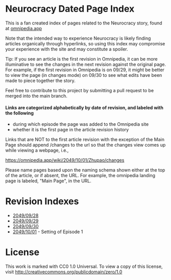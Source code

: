 # Neurocracy Dated Page Index
This is a fan created index of pages related to the Neurocracy story, found at [omnipedia.app](http://omnipedia.app "omnipedia.app")

Note that the intended way to experience Neurocracy is likely finding articles organically through hyperlinks, so using this index may compromise your experience with the site and may constitute a spoiler.

Tip: If you see an article is the first revision in Omnipedia, it can be more illuminative to see the changes in the next revision against the original page. For example, if the first revision in Omnipedia is on 09/29, it might be better to view the page (in changes mode) on 09/30 to see what edits have been made to piece together the story.

Feel free to contribute to this project by submitting a pull request to be merged into the main branch.

#### Links are categorized alphabetically by date of revision, and labeled with the following
- during which episode the page was added to the Omnipedia site
- whether it is the first page in the article revision history

Links that are NOT to the first article revision with the exception of the Main Page should append /changes to the url so that the changes view comes up while viewing a webpage, i.e., 

https://omnipedia.app/wiki/2049/10/01/Zhupao/changes

Please name pages based upon the naming schema shown either at the top of the article, or if absent, the URL. For example, the omnipedia landing page is labeled, "Main Page", in the URL.

# Revision Indexes

- [2049/09/28](indexes/20490928.md "2049/09/28")
- [2049/09/29](indexes/20490929.md "2049/09/29")
- [2049/09/30](indexes/20490930.md "2049/09/30")
- [2049/10/01](indexes/20491001.md "2049/10/01") - Setting of Episode 1

# License
This work is marked with CC0 1.0 Universal. To view a copy of this license, visit http://creativecommons.org/publicdomain/zero/1.0
